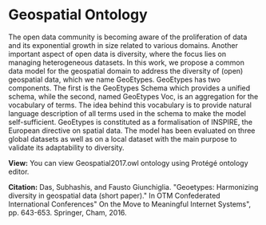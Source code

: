 # Geospatial Ontology

The open data community is becoming aware of the proliferation of data and its exponential growth in size related to various domains. Another important aspect of open data is diversity, where the focus lies on managing heterogeneous datasets. In this work, we propose a common data model for the geospatial domain to address the diversity of (open) geospatial data, which we name GeoEtypes. GeoEtypes has two components. The first is the GeoEtypes Schema which provides a unified schema, while the second, named GeoEtypes Voc, is an aggregation for the vocabulary of terms. The idea behind this vocabulary is to provide natural language description of all terms used in the schema to make the model self-sufficient. GeoEtypes is constituted as a formalisation of INSPIRE, the European directive on spatial data. The model has been evaluated on three global datasets as well as on a local dataset with the main purpose to validate its adaptability to diversity.


<b>View:</b> You can view Geospatial2017.owl ontology using Protégé ontology editor.

<b>Citation:</b> Das, Subhashis, and Fausto Giunchiglia. "Geoetypes: Harmonizing diversity in geospatial data (short paper)." In OTM Confederated International Conferences" On the Move to Meaningful Internet Systems", pp. 643-653. Springer, Cham, 2016.
